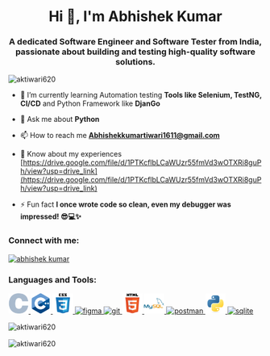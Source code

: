 <h1 align="center">Hi 👋, I'm Abhishek Kumar</h1>
<h3 align="center">A dedicated Software Engineer and Software Tester from India, passionate about building and testing high-quality software solutions.</h3>


<p align="left"> <img src="https://komarev.com/ghpvc/?username=aktiwari620&label=Profile%20views&color=0e75b6&style=flat" alt="aktiwari620" /> </p>

- 🌱 I’m currently learning Automation testing **Tools like Selenium, TestNG, CI/CD** and Python Framework like **DjanGo**

- 💬 Ask me about **Python**

- 📫 How to reach me **Abhishekkumartiwari1611@gmail.com**

- 📄 Know about my experiences [https://drive.google.com/file/d/1PTKcflbLCaWUzr55fmVd3wOTXRi8guPh/view?usp=drive_link](https://drive.google.com/file/d/1PTKcflbLCaWUzr55fmVd3wOTXRi8guPh/view?usp=drive_link)




- ⚡ Fun fact **I once wrote code so clean, even my debugger was impressed! 😎💻✨**

<h3 align="left">Connect with me:</h3>
<p align="left">
<a href="https://linkedin.com/in/abhishek kumar" target="blank"><img align="center" src="https://raw.githubusercontent.com/rahuldkjain/github-profile-readme-generator/master/src/images/icons/Social/linked-in-alt.svg" alt="abhishek kumar" height="30" width="40" /></a>
</p>

<h3 align="left">Languages and Tools:</h3>
<p align="left"> <a href="https://www.cprogramming.com/" target="_blank" rel="noreferrer"> <img src="https://raw.githubusercontent.com/devicons/devicon/master/icons/c/c-original.svg" alt="c" width="40" height="40"/> </a> <a href="https://www.w3schools.com/cpp/" target="_blank" rel="noreferrer"> <img src="https://raw.githubusercontent.com/devicons/devicon/master/icons/cplusplus/cplusplus-original.svg" alt="cplusplus" width="40" height="40"/> </a> <a href="https://www.w3schools.com/css/" target="_blank" rel="noreferrer"> <img src="https://raw.githubusercontent.com/devicons/devicon/master/icons/css3/css3-original-wordmark.svg" alt="css3" width="40" height="40"/> </a> <a href="https://www.figma.com/" target="_blank" rel="noreferrer"> <img src="https://www.vectorlogo.zone/logos/figma/figma-icon.svg" alt="figma" width="40" height="40"/> </a> <a href="https://git-scm.com/" target="_blank" rel="noreferrer"> <img src="https://www.vectorlogo.zone/logos/git-scm/git-scm-icon.svg" alt="git" width="40" height="40"/> </a> <a href="https://www.w3.org/html/" target="_blank" rel="noreferrer"> <img src="https://raw.githubusercontent.com/devicons/devicon/master/icons/html5/html5-original-wordmark.svg" alt="html5" width="40" height="40"/> </a> <a href="https://www.mysql.com/" target="_blank" rel="noreferrer"> <img src="https://raw.githubusercontent.com/devicons/devicon/master/icons/mysql/mysql-original-wordmark.svg" alt="mysql" width="40" height="40"/> </a> <a href="https://postman.com" target="_blank" rel="noreferrer"> <img src="https://www.vectorlogo.zone/logos/getpostman/getpostman-icon.svg" alt="postman" width="40" height="40"/> </a> <a href="https://www.python.org" target="_blank" rel="noreferrer"> <img src="https://raw.githubusercontent.com/devicons/devicon/master/icons/python/python-original.svg" alt="python" width="40" height="40"/> </a> <a href="https://www.sqlite.org/" target="_blank" rel="noreferrer"> <img src="https://www.vectorlogo.zone/logos/sqlite/sqlite-icon.svg" alt="sqlite" width="40" height="40"/> </a> </p>

<p><img align="center" src="https://github-readme-stats.vercel.app/api/top-langs?username=aktiwari620&show_icons=true&locale=en&layout=compact" alt="aktiwari620" /></p>

<p><img align="center" src="https://github-readme-streak-stats.herokuapp.com/?user=aktiwari620&" alt="aktiwari620" /></p>

